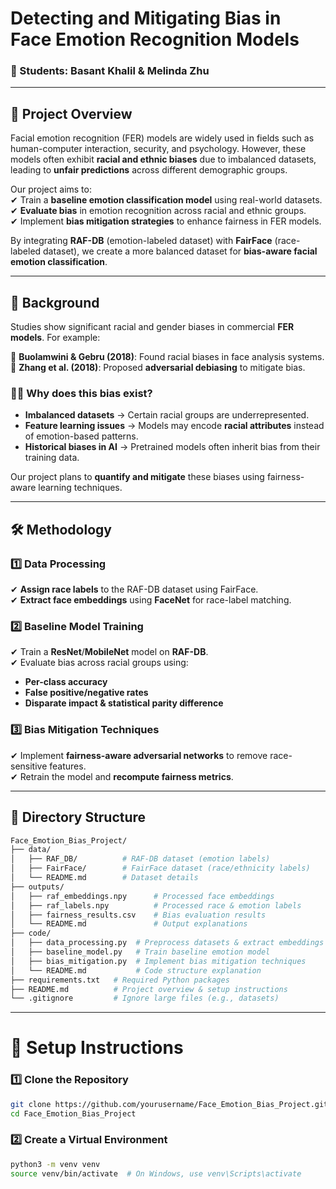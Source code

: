 # **Detecting and Mitigating Bias in Face Emotion Recognition Models**  

### **👥 Students:** Basant Khalil & Melinda Zhu  

---

## **📌 Project Overview**  

Facial emotion recognition (FER) models are widely used in fields such as human-computer interaction, security, and psychology. However, these models often exhibit **racial and ethnic biases** due to imbalanced datasets, leading to **unfair predictions** across different demographic groups.  

Our project aims to:  
✔ Train a **baseline emotion classification model** using real-world datasets.  
✔ **Evaluate bias** in emotion recognition across racial and ethnic groups.  
✔ Implement **bias mitigation strategies** to enhance fairness in FER models.  

By integrating **RAF-DB** (emotion-labeled dataset) with **FairFace** (race-labeled dataset), we create a more balanced dataset for **bias-aware facial emotion classification**.  

---

## **📖 Background**  

Studies show significant racial and gender biases in commercial **FER models**. For example:  

🔹 **Buolamwini & Gebru (2018)**: Found racial biases in face analysis systems.  
🔹 **Zhang et al. (2018)**: Proposed **adversarial debiasing** to mitigate bias.  

### **🧑‍💻 Why does this bias exist?**  
- **Imbalanced datasets** → Certain racial groups are underrepresented.  
- **Feature learning issues** → Models may encode **racial attributes** instead of emotion-based patterns.  
- **Historical biases in AI** → Pretrained models often inherit bias from their training data.  

Our project plans to **quantify and mitigate** these biases using fairness-aware learning techniques.  

---

## **🛠 Methodology**  

### **1️⃣ Data Processing**  
✔ **Assign race labels** to the RAF-DB dataset using FairFace.  
✔ **Extract face embeddings** using **FaceNet** for race-label matching.  

### **2️⃣ Baseline Model Training**  
✔ Train a **ResNet**/**MobileNet** model on **RAF-DB**.  
✔ Evaluate bias across racial groups using:  
   - **Per-class accuracy**  
   - **False positive/negative rates**  
   - **Disparate impact & statistical parity difference**  

### **3️⃣ Bias Mitigation Techniques**  
✔ Implement **fairness-aware adversarial networks** to remove race-sensitive features.  
✔ Retrain the model and **recompute fairness metrics**.  

---

## **📂 Directory Structure**  

```bash
Face_Emotion_Bias_Project/
├── data/
│   ├── RAF_DB/          # RAF-DB dataset (emotion labels)
│   ├── FairFace/        # FairFace dataset (race/ethnicity labels)
│   └── README.md        # Dataset details
├── outputs/  
│   ├── raf_embeddings.npy      # Processed face embeddings  
│   ├── raf_labels.npy          # Processed race & emotion labels  
│   ├── fairness_results.csv    # Bias evaluation results  
│   └── README.md               # Output explanations  
├── code/  
│   ├── data_processing.py  # Preprocess datasets & extract embeddings  
│   ├── baseline_model.py   # Train baseline emotion model  
│   ├── bias_mitigation.py  # Implement bias mitigation techniques  
│   └── README.md           # Code structure explanation  
├── requirements.txt   # Required Python packages  
├── README.md          # Project overview & setup instructions  
└── .gitignore         # Ignore large files (e.g., datasets)
```

---
# 🚀 Setup Instructions  

### 1️⃣ Clone the Repository  
```bash
git clone https://github.com/yourusername/Face_Emotion_Bias_Project.git
cd Face_Emotion_Bias_Project
```

### 2️⃣ Create a Virtual Environment
```bash
python3 -m venv venv
source venv/bin/activate  # On Windows, use venv\Scripts\activate
```

